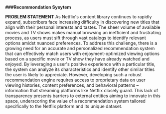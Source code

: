 **###Recommondation Sysytem**

**PROBLEM STATEMENT**
As Netflix's content library continues to rapidly expand, subscribers face increasing difficulty in discovering new titles that align with their personal interests and tastes. The sheer volume of available movies and TV shows makes manual browsing an inefficient and frustrating process, as users must sift through vast catalogs to identify relevant options amidst nuanced preferences.
To address this challenge, there is a growing need for an accurate and personalized recommendation system that can effectively match users with enjoyment-optimized viewing options based on a specific movie or TV show they have already watched and enjoyed. By leveraging a user's positive experience with a particular title, the system can analyze its characteristics and identify other similar titles the user is likely to appreciate.
However, developing such a robust recommendation engine requires access to proprietary data on user viewing histories, content preferences, and behavioral patterns – information that streaming platforms like Netflix closely guard. This lack of transparency presents barriers to external entities aiming to innovate in this space, underscoring the value of a recommendation system tailored specifically to the Netflix platform and its unique dataset.

